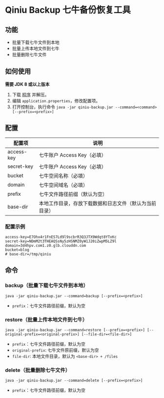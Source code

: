 # Qiniu Backup 七牛备份恢复工具

## 功能

- 批量下载七牛文件到本地
- 批量上传本地文件到七牛
- 批量删除七牛文件

## 如何使用

**需要 JDK 8 或以上版本**

1. 下载 [程序](http://on5rv61k7.bkt.clouddn.com/qiniu-backup/qiniu-backup-v0.0.1.zip) 并解压。
2. 编辑 `application.properties`，修改配置项。
3. 打开控制台，执行命令 `java -jar qiniu-backup.jar --command=<command> [--prefix=<prefix>]`

## 配置

| 配置项      | 说明                                                  |
|-------------|-------------------------------------------------------|
| access-key  | 七牛账户 Access Key（必填）                           |
| secret-key  | 七牛账户 Access Key（必填）                           |
| bucket      | 七牛空间名称（必填）                                  |
| domain      | 七牛空间域名（必填）                                  |
| prefix      | 七牛文件路径前缀（默认为空）                          |
| base-dir    | 本地工作目录，存放下载数据和日志文件（默认为当前目录）|

### 配置示例

```properties
access-key=E7Ohx4r1FnES7Ld9l9scbrR3Q3JTX9Wdqt8YTxKc
secret-key=NDmM2t3THEAQSsNy5zHSNMZ0yW1J20iZwpM5LZ9l
domain=3d4hpv.com1.z0.glb.clouddn.com
bucket=blog
# base-dir=/tmp/qiniu
```

## 命令

### backup（批量下载七牛文件到本地）

`java -jar qiniu-backup.jar --command=backup [--prefix=<prefix>]`

- `prefix`：七牛文件路径前缀，默认为空

### restore（批量上传本地文件到七牛）

`java -jar qiniu-backup.jar --command=restore [--prefix=<prefix>] [--original-prefix=<original-prefix>] [--file-dir=<file-dir>]`

- `prefix`：七牛文件路径前缀，默认为空
- `original-prefix`: 七牛文件原前缀，默认为空
- `file-dir`: 本地文件目录，默认为 `<base-dir> + /files`

### delete（批量删除七牛文件）

`java -jar qiniu-backup.jar --command=delete [--prefix=<prefix>]`

- `prefix`：七牛文件路径前缀，默认为空

